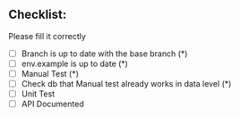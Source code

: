## Checklist:

Please fill it correctly

- [ ] Branch is up to date with the base branch (*)
- [ ] env.example is up to date (*)
- [ ] Manual Test (*)
- [ ] Check db that Manual test already works in data level (*)
- [ ] Unit Test
- [ ] API Documented
